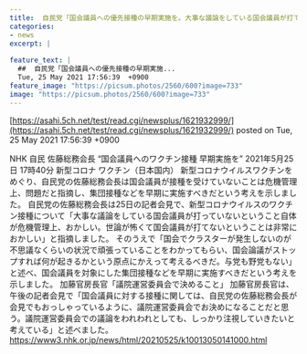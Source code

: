 ```yaml
---
title:  自民党「国会議員への優先接種の早期実施を。大事な議論をしている国会議員が打てないのはおかしい」政府に要求へ  
categories:
- news
excerpt: |
  
feature_text: |
  ##  自民党「国会議員への優先接種の早期実施...
  Tue, 25 May 2021 17:56:39  +0900
feature_image: "https://picsum.photos/2560/600?image=733"
image: "https://picsum.photos/2560/600?image=733"
---
```


[https://asahi.5ch.net/test/read.cgi/newsplus/1621932999/](https://asahi.5ch.net/test/read.cgi/newsplus/1621932999/)
posted on Tue, 25 May 2021 17:56:39  +0900

<!--more-->

NHK 自民 佐藤総務会長 “国会議員へのワクチン接種 早期実施を” 2021年5月25日 17時40分 新型コロナ ワクチン（日本国内） 新型コロナウイルスワクチンをめぐり、自民党の佐藤総務会長は国会議員が接種を受けていないことは危機管理上、問題だと指摘し、集団接種などを早期に実施すべきだという考えを示しました。 自民党の佐藤総務会長は25日の記者会見で、新型コロナウイルスのワクチン接種について「大事な議論をしている国会議員が打っていないということ自体が危機管理上、おかしい。世論が怖くて国会議員が打てないということは非常におかしい」と指摘しました。 そのうえで「国会でクラスターが発生しないのが不思議なくらいの状況で頑張っていることをわかってもらい、国会論議がストップすれば何が起きるかという原点にかえって考えるべきだ。与党も野党もない」と述べ、国会議員を対象にした集団接種などを早期に実施すべきだという考えを示しました。 加藤官房長官「議院運営委員会で決めること」 加藤官房長官は、午後の記者会見で「国会議員に対する接種に関しては、自民党の佐藤総務会長が会見でもおっしゃっているように、議院運営委員会でお決めになることだと思う。議院運営委員会での議論をわれわれとしても、しっかり注視していきたいと考えている」と述べました。 https://www3.nhk.or.jp/news/html/20210525/k10013050141000.html
